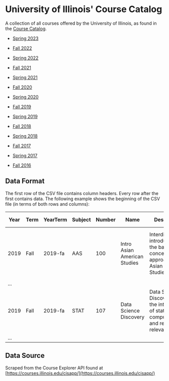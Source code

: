 
# University of Illinois' Course Catalog

A collection of all courses offered by the University of Illinois, as found in the [Course Catalog](https://courses.illinois.edu/cisapp/explorer/catalog/DEFAULT/DEFAULT.xml).

- [Spring 2023](https://raw.githubusercontent.com/wadefagen/datasets/master/course-catalog/data/2023-sp.csv)

- [Fall 2022](https://raw.githubusercontent.com/wadefagen/datasets/master/course-catalog/data/2022-fa.csv)
- [Spring 2022](https://raw.githubusercontent.com/wadefagen/datasets/master/course-catalog/data/2022-sp.csv)

- [Fall 2021](https://raw.githubusercontent.com/wadefagen/datasets/master/course-catalog/data/2021-fa.csv)
- [Spring 2021](https://raw.githubusercontent.com/wadefagen/datasets/master/course-catalog/data/2021-sp.csv)

- [Fall 2020](https://raw.githubusercontent.com/wadefagen/datasets/master/course-catalog/data/2020-fa.csv)
- [Spring 2020](https://raw.githubusercontent.com/wadefagen/datasets/master/course-catalog/data/2020-sp.csv)

- [Fall 2019](https://raw.githubusercontent.com/wadefagen/datasets/master/course-catalog/data/2019-fa.csv)
- [Spring 2019](https://raw.githubusercontent.com/wadefagen/datasets/master/course-catalog/data/2019-sp.csv)

- [Fall 2018](https://raw.githubusercontent.com/wadefagen/datasets/master/course-catalog/data/2018-fa.csv)
- [Spring 2018](https://raw.githubusercontent.com/wadefagen/datasets/master/course-catalog/data/2018-sp.csv)

- [Fall 2017](https://raw.githubusercontent.com/wadefagen/datasets/master/course-catalog/data/2017-fa.csv)
- [Spring 2017](https://raw.githubusercontent.com/wadefagen/datasets/master/course-catalog/data/2017-sp.csv)

- [Fall 2016](https://raw.githubusercontent.com/wadefagen/datasets/master/course-catalog/data/2016-fa.csv)



## Data Format

The first row of the CSV file contains column headers. Every row after the first contains data. The following example shows the beginning of the CSV file (in terms of both rows and columns):

| Year | Term | YearTerm | Subject | Number | Name  | Description | Credit Hours | Section Info | Degree Attributes | Schedule Information | ... |
| ---- | ---- | -------- | ------- | ------ | ----- | ----------- | ------------ | ------------ | ----------------- | -------------------- | --- |
| 2019 | Fall | 2019-fa  | AAS | 100 | Intro Asian American Studies | Interdisciplinary introduction to the basic concepts and approaches in Asian American Studies [...] | 3 hours. |  | Social & Beh Sci - Soc Sci, and Cultural Studies - US Minority course. |  | ... |
| ... |
| 2019 | Fall | 2019-fa  | STAT | 107 | Data Science Discovery | Data Science Discovery is the intersection of statistics, computation, and real-world relevance [...] | 4 hours. | Same as CS 107 and IS 107. | Quantitative Reasoning I course. | | ... |
| ... |


## Data Source

Scraped from the Course Explorer API found at [https://courses.illinois.edu/cisapp/](https://courses.illinois.edu/cisapp/)
